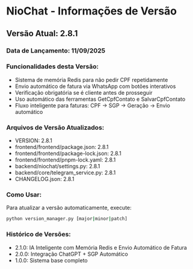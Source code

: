 # NioChat - Informações de Versão

## Versão Atual: 2.8.1

### Data de Lançamento: 11/09/2025

### Funcionalidades desta Versão:
- Sistema de memória Redis para não pedir CPF repetidamente
- Envio automático de fatura via WhatsApp com botões interativos
- Verificação obrigatória se é cliente antes de prosseguir
- Uso automático das ferramentas GetCpfContato e SalvarCpfContato
- Fluxo inteligente para faturas: CPF → SGP → Geração → Envio automático

### Arquivos de Versão Atualizados:
- VERSION: 2.8.1
- frontend/frontend/package.json: 2.8.1
- frontend/frontend/package-lock.json: 2.8.1
- frontend/frontend/pnpm-lock.yaml: 2.8.1
- backend/niochat/settings.py: 2.8.1
- backend/core/telegram_service.py: 2.8.1
- CHANGELOG.json: 2.8.1

### Como Usar:
Para atualizar a versão automaticamente, execute:
```bash
python version_manager.py [major|minor|patch]
```

### Histórico de Versões:
- 2.1.0: IA Inteligente com Memória Redis e Envio Automático de Fatura
- 2.0.0: Integração ChatGPT + SGP Automático
- 1.0.0: Sistema base completo
